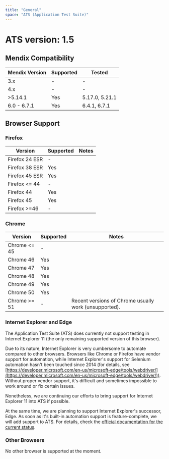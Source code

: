 ```yaml
---
title: "General"
space: "ATS (Application Test Suite)"
---
```


# ATS version: 1.5

## Mendix Compatibility

| Mendix Version | Supported | Tested |
| --- | --- | --- |
| 3.x | - | - |
| 4.x | - | - |
| >5.14.1 | Yes | 5.17.0, 5.21.1 |
| 6.0 - 6.7.1 | Yes | 6.4.1, 6.7.1 |

## Browser Support

### Firefox

| Version | Supported | Notes |
| --- | --- | --- |
| Firefox 24 ESR | - |   |
| Firefox 38 ESR | Yes |   |
| Firefox 45 ESR | Yes |   |
| Firefox <= 44 | - |   |
| Firefox 44 | Yes |   |
| Firefox 45 | Yes |   |
| Firefox >=46 | - |   |

### Chrome

| Version | Supported  | Notes   |
| --- | --- | --- |
| Chrome <= 45 | - |   |
| Chrome 46 | Yes |   |
| Chrome 47 | Yes |   |
| Chrome 48 | Yes |   |
| Chrome 49 | Yes |   |
| Chrome 50 | Yes |   |
| Chrome >= 51 | - | Recent versions of Chrome usually work (unsupported). |

### Internet Explorer and Edge

The Application Test Suite (ATS) does currently not support testing in Internet Explorer 11 (the only remaining supported version of this browser).

Due to its nature, Internet Explorer is very cumbersome to automate compared to other browsers. Browsers like Chrome or Firefox have vendor support for automation, while Internet Explorer's support for Selenium automation hasn't been touched since 2014 (for details, see [https://developer.microsoft.com/en-us/microsoft-edge/tools/webdriver/](https://developer.microsoft.com/en-us/microsoft-edge/tools/webdriver/)). Without proper vendor support, it's difficult and sometimes impossible to work around or fix certain issues.

Nonetheless, we are continuing our efforts to bring support for Internet Explorer 11 into ATS if possible.

At the same time, we are planning to support Internet Explorer's successor, Edge. As soon as it's built-in automation support is feature-complete, we will add support to ATS. For details, check the [official documentation for the current status](https://developer.microsoft.com/en-us/microsoft-edge/platform/documentation/webdriver-commands/).

### Other Browsers

No other browser is supported at the moment.
